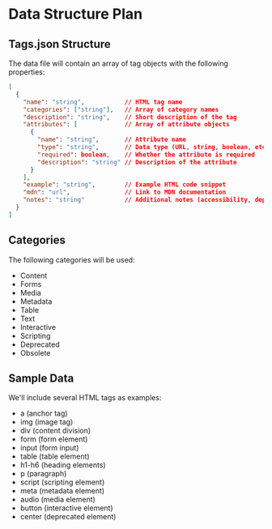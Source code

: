 # Data Structure Plan

## Tags.json Structure

The data file will contain an array of tag objects with the following properties:

```json
[
  {
    "name": "string",           // HTML tag name
    "categories": ["string"],   // Array of category names
    "description": "string",    // Short description of the tag
    "attributes": [             // Array of attribute objects
      {
        "name": "string",       // Attribute name
        "type": "string",       // Data type (URL, string, boolean, etc.)
        "required": boolean,    // Whether the attribute is required
        "description": "string" // Description of the attribute
      }
    ],
    "example": "string",        // Example HTML code snippet
    "mdn": "url",               // Link to MDN documentation
    "notes": "string"           // Additional notes (accessibility, deprecation, etc.)
  }
]
```

## Categories

The following categories will be used:
- Content
- Forms
- Media
- Metadata
- Table
- Text
- Interactive
- Scripting
- Deprecated
- Obsolete

## Sample Data

We'll include several HTML tags as examples:
- a (anchor tag)
- img (image tag)
- div (content division)
- form (form element)
- input (form input)
- table (table element)
- h1-h6 (heading elements)
- p (paragraph)
- script (scripting element)
- meta (metadata element)
- audio (media element)
- button (interactive element)
- center (deprecated element)
</content>